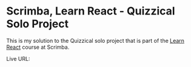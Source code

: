 # Scrimba, Learn React - Quizzical Solo Project
This is my solution to the Quizzical solo project that is part of the [Learn React](https://scrimba.com/learn/learnreact) course at Scrimba.

Live URL: 